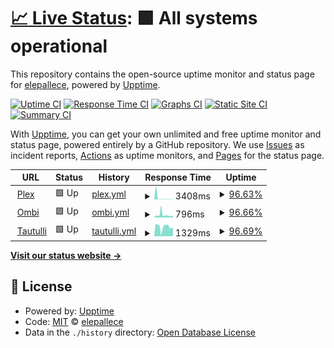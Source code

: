 # [📈 Live Status](https://uptime.lepallec.tv): <!--live status--> **🟩 All systems operational**

This repository contains the open-source uptime monitor and status page for [elepallece](https://uptime.lepallec.tv), powered by [Upptime](https://github.com/upptime/upptime).

[![Uptime CI](https://github.com/koj-co/upptime/workflows/Uptime%20CI/badge.svg)](https://github.com/koj-co/upptime/actions?query=workflow%3A%22Uptime+CI%22)
[![Response Time CI](https://github.com/koj-co/upptime/workflows/Response%20Time%20CI/badge.svg)](https://github.com/koj-co/upptime/actions?query=workflow%3A%22Response+Time+CI%22)
[![Graphs CI](https://github.com/koj-co/upptime/workflows/Graphs%20CI/badge.svg)](https://github.com/koj-co/upptime/actions?query=workflow%3A%22Graphs+CI%22)
[![Static Site CI](https://github.com/koj-co/upptime/workflows/Static%20Site%20CI/badge.svg)](https://github.com/koj-co/upptime/actions?query=workflow%3A%22Static+Site+CI%22)
[![Summary CI](https://github.com/koj-co/upptime/workflows/Summary%20CI/badge.svg)](https://github.com/koj-co/upptime/actions?query=workflow%3A%22Summary+CI%22)

With [Upptime](https://upptime.js.org), you can get your own unlimited and free uptime monitor and status page, powered entirely by a GitHub repository. We use [Issues](https://github.com/elepallece/upptime/issues) as incident reports, [Actions](https://github.com/elepallece/upptime/actions) as uptime monitors, and [Pages](https://uptime.lepallec.tv) for the status page.

<!--start: status pages-->
<!-- This summary is generated by Upptime (https://github.com/upptime/upptime) -->
<!-- Do not edit this manually, your changes will be overwritten -->
<!-- prettier-ignore -->
| URL | Status | History | Response Time | Uptime |
| --- | ------ | ------- | ------------- | ------ |
| <img alt="" src="https://favicons.githubusercontent.com/plex.lepallec.tv" height="13"> [Plex](https://plex.lepallec.tv/web/index.html) | 🟩 Up | [plex.yml](https://github.com/elepallec/upptime/commits/master/history/plex.yml) | <details><summary><img alt="Response time graph" src="./graphs/plex/response-time-week.png" height="20"> 3408ms</summary><br><a href="https://uptime.lepallec.tv/history/plex"><img alt="Response time 2379" src="https://img.shields.io/endpoint?url=https%3A%2F%2Fraw.githubusercontent.com%2Felepallec%2Fupptime%2Fmaster%2Fapi%2Fplex%2Fresponse-time.json"></a><br><a href="https://uptime.lepallec.tv/history/plex"><img alt="24-hour response time 507" src="https://img.shields.io/endpoint?url=https%3A%2F%2Fraw.githubusercontent.com%2Felepallec%2Fupptime%2Fmaster%2Fapi%2Fplex%2Fresponse-time-day.json"></a><br><a href="https://uptime.lepallec.tv/history/plex"><img alt="7-day response time 3408" src="https://img.shields.io/endpoint?url=https%3A%2F%2Fraw.githubusercontent.com%2Felepallec%2Fupptime%2Fmaster%2Fapi%2Fplex%2Fresponse-time-week.json"></a><br><a href="https://uptime.lepallec.tv/history/plex"><img alt="30-day response time 2379" src="https://img.shields.io/endpoint?url=https%3A%2F%2Fraw.githubusercontent.com%2Felepallec%2Fupptime%2Fmaster%2Fapi%2Fplex%2Fresponse-time-month.json"></a><br><a href="https://uptime.lepallec.tv/history/plex"><img alt="1-year response time 2379" src="https://img.shields.io/endpoint?url=https%3A%2F%2Fraw.githubusercontent.com%2Felepallec%2Fupptime%2Fmaster%2Fapi%2Fplex%2Fresponse-time-year.json"></a></details> | <details><summary><a href="https://uptime.lepallec.tv/history/plex">96.63%</a></summary><a href="https://uptime.lepallec.tv/history/plex"><img alt="All-time uptime 96.94%" src="https://img.shields.io/endpoint?url=https%3A%2F%2Fraw.githubusercontent.com%2Felepallec%2Fupptime%2Fmaster%2Fapi%2Fplex%2Fuptime.json"></a><br><a href="https://uptime.lepallec.tv/history/plex"><img alt="24-hour uptime 100.00%" src="https://img.shields.io/endpoint?url=https%3A%2F%2Fraw.githubusercontent.com%2Felepallec%2Fupptime%2Fmaster%2Fapi%2Fplex%2Fuptime-day.json"></a><br><a href="https://uptime.lepallec.tv/history/plex"><img alt="7-day uptime 96.63%" src="https://img.shields.io/endpoint?url=https%3A%2F%2Fraw.githubusercontent.com%2Felepallec%2Fupptime%2Fmaster%2Fapi%2Fplex%2Fuptime-week.json"></a><br><a href="https://uptime.lepallec.tv/history/plex"><img alt="30-day uptime 96.94%" src="https://img.shields.io/endpoint?url=https%3A%2F%2Fraw.githubusercontent.com%2Felepallec%2Fupptime%2Fmaster%2Fapi%2Fplex%2Fuptime-month.json"></a><br><a href="https://uptime.lepallec.tv/history/plex"><img alt="1-year uptime 96.94%" src="https://img.shields.io/endpoint?url=https%3A%2F%2Fraw.githubusercontent.com%2Felepallec%2Fupptime%2Fmaster%2Fapi%2Fplex%2Fuptime-year.json"></a></details>
| <img alt="" src="https://favicons.githubusercontent.com/ombi.lepallec.tv" height="13"> [Ombi](https://ombi.lepallec.tv) | 🟩 Up | [ombi.yml](https://github.com/elepallec/upptime/commits/master/history/ombi.yml) | <details><summary><img alt="Response time graph" src="./graphs/ombi/response-time-week.png" height="20"> 796ms</summary><br><a href="https://uptime.lepallec.tv/history/ombi"><img alt="Response time 746" src="https://img.shields.io/endpoint?url=https%3A%2F%2Fraw.githubusercontent.com%2Felepallec%2Fupptime%2Fmaster%2Fapi%2Fombi%2Fresponse-time.json"></a><br><a href="https://uptime.lepallec.tv/history/ombi"><img alt="24-hour response time 435" src="https://img.shields.io/endpoint?url=https%3A%2F%2Fraw.githubusercontent.com%2Felepallec%2Fupptime%2Fmaster%2Fapi%2Fombi%2Fresponse-time-day.json"></a><br><a href="https://uptime.lepallec.tv/history/ombi"><img alt="7-day response time 796" src="https://img.shields.io/endpoint?url=https%3A%2F%2Fraw.githubusercontent.com%2Felepallec%2Fupptime%2Fmaster%2Fapi%2Fombi%2Fresponse-time-week.json"></a><br><a href="https://uptime.lepallec.tv/history/ombi"><img alt="30-day response time 746" src="https://img.shields.io/endpoint?url=https%3A%2F%2Fraw.githubusercontent.com%2Felepallec%2Fupptime%2Fmaster%2Fapi%2Fombi%2Fresponse-time-month.json"></a><br><a href="https://uptime.lepallec.tv/history/ombi"><img alt="1-year response time 746" src="https://img.shields.io/endpoint?url=https%3A%2F%2Fraw.githubusercontent.com%2Felepallec%2Fupptime%2Fmaster%2Fapi%2Fombi%2Fresponse-time-year.json"></a></details> | <details><summary><a href="https://uptime.lepallec.tv/history/ombi">96.66%</a></summary><a href="https://uptime.lepallec.tv/history/ombi"><img alt="All-time uptime 97.26%" src="https://img.shields.io/endpoint?url=https%3A%2F%2Fraw.githubusercontent.com%2Felepallec%2Fupptime%2Fmaster%2Fapi%2Fombi%2Fuptime.json"></a><br><a href="https://uptime.lepallec.tv/history/ombi"><img alt="24-hour uptime 100.00%" src="https://img.shields.io/endpoint?url=https%3A%2F%2Fraw.githubusercontent.com%2Felepallec%2Fupptime%2Fmaster%2Fapi%2Fombi%2Fuptime-day.json"></a><br><a href="https://uptime.lepallec.tv/history/ombi"><img alt="7-day uptime 96.66%" src="https://img.shields.io/endpoint?url=https%3A%2F%2Fraw.githubusercontent.com%2Felepallec%2Fupptime%2Fmaster%2Fapi%2Fombi%2Fuptime-week.json"></a><br><a href="https://uptime.lepallec.tv/history/ombi"><img alt="30-day uptime 97.26%" src="https://img.shields.io/endpoint?url=https%3A%2F%2Fraw.githubusercontent.com%2Felepallec%2Fupptime%2Fmaster%2Fapi%2Fombi%2Fuptime-month.json"></a><br><a href="https://uptime.lepallec.tv/history/ombi"><img alt="1-year uptime 97.26%" src="https://img.shields.io/endpoint?url=https%3A%2F%2Fraw.githubusercontent.com%2Felepallec%2Fupptime%2Fmaster%2Fapi%2Fombi%2Fuptime-year.json"></a></details>
| <img alt="" src="https://favicons.githubusercontent.com/tautulli.lepallec.tv" height="13"> [Tautulli](https://tautulli.lepallec.tv) | 🟩 Up | [tautulli.yml](https://github.com/elepallec/upptime/commits/master/history/tautulli.yml) | <details><summary><img alt="Response time graph" src="./graphs/tautulli/response-time-week.png" height="20"> 1329ms</summary><br><a href="https://uptime.lepallec.tv/history/tautulli"><img alt="Response time 1455" src="https://img.shields.io/endpoint?url=https%3A%2F%2Fraw.githubusercontent.com%2Felepallec%2Fupptime%2Fmaster%2Fapi%2Ftautulli%2Fresponse-time.json"></a><br><a href="https://uptime.lepallec.tv/history/tautulli"><img alt="24-hour response time 1193" src="https://img.shields.io/endpoint?url=https%3A%2F%2Fraw.githubusercontent.com%2Felepallec%2Fupptime%2Fmaster%2Fapi%2Ftautulli%2Fresponse-time-day.json"></a><br><a href="https://uptime.lepallec.tv/history/tautulli"><img alt="7-day response time 1329" src="https://img.shields.io/endpoint?url=https%3A%2F%2Fraw.githubusercontent.com%2Felepallec%2Fupptime%2Fmaster%2Fapi%2Ftautulli%2Fresponse-time-week.json"></a><br><a href="https://uptime.lepallec.tv/history/tautulli"><img alt="30-day response time 1455" src="https://img.shields.io/endpoint?url=https%3A%2F%2Fraw.githubusercontent.com%2Felepallec%2Fupptime%2Fmaster%2Fapi%2Ftautulli%2Fresponse-time-month.json"></a><br><a href="https://uptime.lepallec.tv/history/tautulli"><img alt="1-year response time 1455" src="https://img.shields.io/endpoint?url=https%3A%2F%2Fraw.githubusercontent.com%2Felepallec%2Fupptime%2Fmaster%2Fapi%2Ftautulli%2Fresponse-time-year.json"></a></details> | <details><summary><a href="https://uptime.lepallec.tv/history/tautulli">96.69%</a></summary><a href="https://uptime.lepallec.tv/history/tautulli"><img alt="All-time uptime 97.28%" src="https://img.shields.io/endpoint?url=https%3A%2F%2Fraw.githubusercontent.com%2Felepallec%2Fupptime%2Fmaster%2Fapi%2Ftautulli%2Fuptime.json"></a><br><a href="https://uptime.lepallec.tv/history/tautulli"><img alt="24-hour uptime 100.00%" src="https://img.shields.io/endpoint?url=https%3A%2F%2Fraw.githubusercontent.com%2Felepallec%2Fupptime%2Fmaster%2Fapi%2Ftautulli%2Fuptime-day.json"></a><br><a href="https://uptime.lepallec.tv/history/tautulli"><img alt="7-day uptime 96.69%" src="https://img.shields.io/endpoint?url=https%3A%2F%2Fraw.githubusercontent.com%2Felepallec%2Fupptime%2Fmaster%2Fapi%2Ftautulli%2Fuptime-week.json"></a><br><a href="https://uptime.lepallec.tv/history/tautulli"><img alt="30-day uptime 97.28%" src="https://img.shields.io/endpoint?url=https%3A%2F%2Fraw.githubusercontent.com%2Felepallec%2Fupptime%2Fmaster%2Fapi%2Ftautulli%2Fuptime-month.json"></a><br><a href="https://uptime.lepallec.tv/history/tautulli"><img alt="1-year uptime 97.28%" src="https://img.shields.io/endpoint?url=https%3A%2F%2Fraw.githubusercontent.com%2Felepallec%2Fupptime%2Fmaster%2Fapi%2Ftautulli%2Fuptime-year.json"></a></details>

<!--end: status pages-->

[**Visit our status website →**](https://uptime.lepallec.tv)

## 📄 License

- Powered by: [Upptime](https://github.com/upptime/upptime)
- Code: [MIT](./LICENSE) © [elepallece](https://uptime.lepallec.tv)
- Data in the `./history` directory: [Open Database License](https://opendatacommons.org/licenses/odbl/1-0/)

